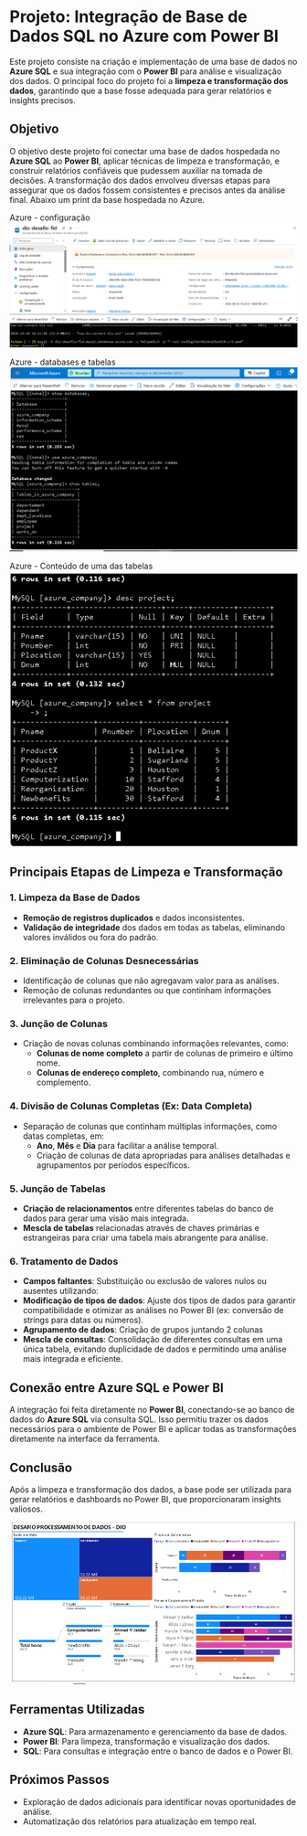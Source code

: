 # Projeto: Integração de Base de Dados SQL no Azure com Power BI

Este projeto consiste na criação e implementação de uma base de dados no **Azure SQL** e sua integração com o **Power BI** para análise e visualização dos dados. O principal foco do projeto foi a **limpeza e transformação dos dados**, garantindo que a base fosse adequada para gerar relatórios e insights precisos.

## Objetivo

O objetivo deste projeto foi conectar uma base de dados hospedada no **Azure SQL** ao **Power BI**, aplicar técnicas de limpeza e transformação, e construir relatórios confiáveis que pudessem auxiliar na tomada de decisões. A transformação dos dados envolveu diversas etapas para assegurar que os dados fossem consistentes e precisos antes da análise final.
Abaixo um print da base hospedada no Azure.

Azure - configuração <br>
![Azure](./Images/Azure%20part1.PNG)


Azure - databases e tabelas <br>
![Databases e Tabelas](./Images/Azure%20part2%20Databases%20%26%20Tables.PNG)


Azure - Conteúdo de uma das tabelas <br>
![Conteudo Tabela](./Images/Azure%20part3%20conteudo%20tabela.PNG)

## Principais Etapas de Limpeza e Transformação

### 1. Limpeza da Base de Dados
- **Remoção de registros duplicados** e dados inconsistentes.
- **Validação de integridade** dos dados em todas as tabelas, eliminando valores inválidos ou fora do padrão.

### 2. Eliminação de Colunas Desnecessárias
- Identificação de colunas que não agregavam valor para as análises.
- Remoção de colunas redundantes ou que continham informações irrelevantes para o projeto.

### 3. Junção de Colunas
- Criação de novas colunas combinando informações relevantes, como:
  - **Colunas de nome completo** a partir de colunas de primeiro e último nome.
  - **Colunas de endereço completo**, combinando rua, número e complemento.

### 4. Divisão de Colunas Completas (Ex: Data Completa)
- Separação de colunas que continham múltiplas informações, como datas completas, em:
  - **Ano**, **Mês** e **Dia** para facilitar a análise temporal.
  - Criação de colunas de data apropriadas para análises detalhadas e agrupamentos por períodos específicos.

### 5. Junção de Tabelas
- **Criação de relacionamentos** entre diferentes tabelas do banco de dados para gerar uma visão mais integrada.
- **Mescla de tabelas** relacionadas através de chaves primárias e estrangeiras para criar uma tabela mais abrangente para análise.

### 6. Tratamento de Dados
- **Campos faltantes**: Substituição ou exclusão de valores nulos ou ausentes utilizando:
- **Modificação de tipos de dados**: Ajuste dos tipos de dados para garantir compatibilidade e otimizar as análises no Power BI (ex: conversão de strings para datas ou números).
- **Agrupamento de dados**: Criação de grupos juntando 2 colunas
- **Mescla de consultas**: Consolidação de diferentes consultas em uma única tabela, evitando duplicidade de dados e permitindo uma análise mais integrada e eficiente.

## Conexão entre Azure SQL e Power BI

A integração foi feita diretamente no **Power BI**, conectando-se ao banco de dados do **Azure SQL** via consulta SQL. Isso permitiu trazer os dados necessários para o ambiente de Power BI e aplicar todas as transformações diretamente na interface da ferramenta.

## Conclusão

Após a limpeza e transformação dos dados, a base pode ser utilizada para gerar relatórios e dashboards no Power BI, que proporcionaram insights valiosos. 

![Relatório](./Power%20BI%20Relatorio.PNG)

## Ferramentas Utilizadas

- **Azure SQL**: Para armazenamento e gerenciamento da base de dados.
- **Power BI**: Para limpeza, transformação e visualização dos dados.
- **SQL**: Para consultas e integração entre o banco de dados e o Power BI.

## Próximos Passos

- Exploração de dados adicionais para identificar novas oportunidades de análise.
- Automatização dos relatórios para atualização em tempo real.
